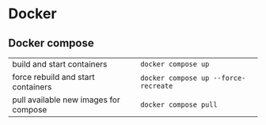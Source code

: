 # Docker


## Docker compose

|   |   |
|---|---|
| build and start containers | `docker compose up` |
| force rebuild and start containers | `docker compose up --force-recreate` |
| pull available new images for compose | `docker compose pull` |



